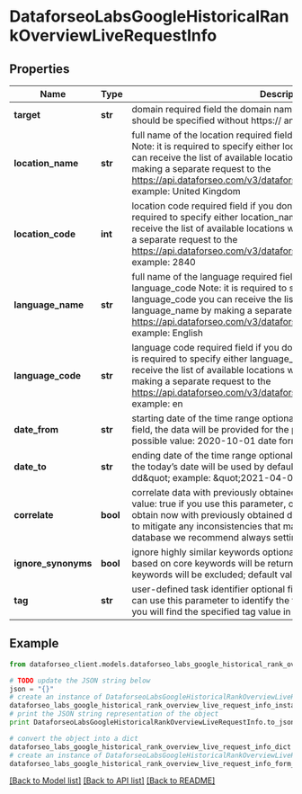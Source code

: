 # DataforseoLabsGoogleHistoricalRankOverviewLiveRequestInfo


## Properties

Name | Type | Description | Notes
------------ | ------------- | ------------- | -------------
**target** | **str** | domain required field the domain name of the target website the domain should be specified without https:// and www. | [optional] 
**location_name** | **str** | full name of the location required field if you don’t specify location_code Note: it is required to specify either location_name or location_code you can receive the list of available locations with their location_name by making a separate request to the https://api.dataforseo.com/v3/dataforseo_labs/locations_and_languages example: United Kingdom | [optional] 
**location_code** | **int** | location code required field if you don’t specify location_name Note: it is required to specify either location_name or location_code you can receive the list of available locations with their location_code by making a separate request to the https://api.dataforseo.com/v3/dataforseo_labs/locations_and_languages example: 2840 | [optional] 
**language_name** | **str** | full name of the language required field if you don’t specify language_code Note: it is required to specify either language_name or language_code you can receive the list of available locations with their language_name by making a separate request to the https://api.dataforseo.com/v3/dataforseo_labs/locations_and_languages example: English | [optional] 
**language_code** | **str** | language code required field if you don’t specify language_name Note: it is required to specify either language_name or language_code you can receive the list of available locations with their language_code by making a separate request to the https://api.dataforseo.com/v3/dataforseo_labs/locations_and_languages example: en | [optional] 
**date_from** | **str** | starting date of the time range optional field if you don’t specify this field, the data will be provided for the previous 6 months minimal possible value: 2020-10-01 date format: \&quot;yyyy-mm-dd\&quot; | [optional] 
**date_to** | **str** | ending date of the time range optional field if you don’t specify this field, the today’s date will be used by default date format: \&quot;yyyy-mm-dd\&quot; example: \&quot;2021-04-01\&quot; | [optional] 
**correlate** | **bool** | correlate data with previously obtained datasets optional field default value: true if you use this parameter, our system will correlate data you obtain now with previously obtained datasets this parameter is intended to mitigate any inconsistencies that may result from changes to our database we recommend always setting correlate to true | [optional] 
**ignore_synonyms** | **bool** | ignore highly similar keywords optional field if set to true, only data based on core keywords will be returned, data for all highly similar keywords will be excluded; default value: false | [optional] 
**tag** | **str** | user-defined task identifier optional field the character limit is 255 you can use this parameter to identify the task and match it with the result you will find the specified tag value in the data object of the response | [optional] 

## Example

```python
from dataforseo_client.models.dataforseo_labs_google_historical_rank_overview_live_request_info import DataforseoLabsGoogleHistoricalRankOverviewLiveRequestInfo

# TODO update the JSON string below
json = "{}"
# create an instance of DataforseoLabsGoogleHistoricalRankOverviewLiveRequestInfo from a JSON string
dataforseo_labs_google_historical_rank_overview_live_request_info_instance = DataforseoLabsGoogleHistoricalRankOverviewLiveRequestInfo.from_json(json)
# print the JSON string representation of the object
print DataforseoLabsGoogleHistoricalRankOverviewLiveRequestInfo.to_json()

# convert the object into a dict
dataforseo_labs_google_historical_rank_overview_live_request_info_dict = dataforseo_labs_google_historical_rank_overview_live_request_info_instance.to_dict()
# create an instance of DataforseoLabsGoogleHistoricalRankOverviewLiveRequestInfo from a dict
dataforseo_labs_google_historical_rank_overview_live_request_info_form_dict = dataforseo_labs_google_historical_rank_overview_live_request_info.from_dict(dataforseo_labs_google_historical_rank_overview_live_request_info_dict)
```
[[Back to Model list]](../README.md#documentation-for-models) [[Back to API list]](../README.md#documentation-for-api-endpoints) [[Back to README]](../README.md)


